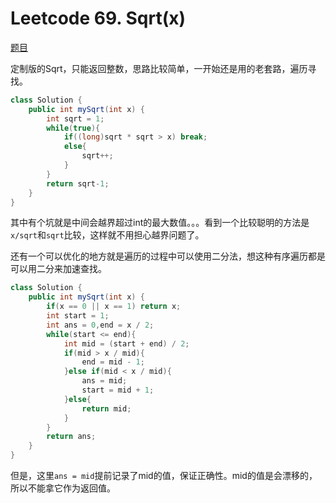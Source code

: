 # Leetcode 69. Sqrt(x)

[题目](https://leetcode.com/problems/sqrtx)

定制版的Sqrt，只能返回整数，思路比较简单，一开始还是用的老套路，遍历寻找。

```java
class Solution {
    public int mySqrt(int x) {
        int sqrt = 1;
        while(true){
            if((long)sqrt * sqrt > x) break;
            else{
                sqrt++;
            }
        }
        return sqrt-1;
    }
}
```

其中有个坑就是中间会越界超过int的最大数值。。。看到一个比较聪明的方法是`x/sqrt`和`sqrt`比较，这样就不用担心越界问题了。

还有一个可以优化的地方就是遍历的过程中可以使用二分法，想这种有序遍历都是可以用二分来加速查找。

```java
class Solution {
    public int mySqrt(int x) {
        if(x == 0 || x == 1) return x;
        int start = 1;
        int ans = 0,end = x / 2;
        while(start <= end){
            int mid = (start + end) / 2;
            if(mid > x / mid){
                end = mid - 1;
            }else if(mid < x / mid){
                ans = mid;
                start = mid + 1;
            }else{
                return mid;
            }
        }
        return ans;
    }
}
```

但是，这里`ans = mid`提前记录了mid的值，保证正确性。mid的值是会漂移的，所以不能拿它作为返回值。